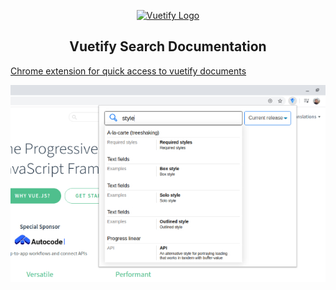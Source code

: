 <p align="center">
  <a href="https://vuetifyjs.com" target="_blank">
    <img alt="Vuetify Logo" width="80" src="https://cdn.vuetifyjs.com/images/logos/logo.svg">
  </a>
</p>

<h2 align="center">Vuetify Search Documentation</h2>

<a target="_blank" href="https://chrome.google.com/webstore/detail/vuetify-search-documentat/bplpigbmdlpgcobimdbdbobijpcddcjn">
    Chrome extension for quick access to vuetify documents 
</a>


<p align="center">
  <a href="https://chrome.google.com/webstore/detail/vuetify-search-documentat/bplpigbmdlpgcobimdbdbobijpcddcjn" target="_blank">
    <img alt="Chrome Web Store"  src="https://raw.githubusercontent.com/ademkivanc/vuetify-doc-search/master/assets/screenshot.jpg">
  </a>
</p>


